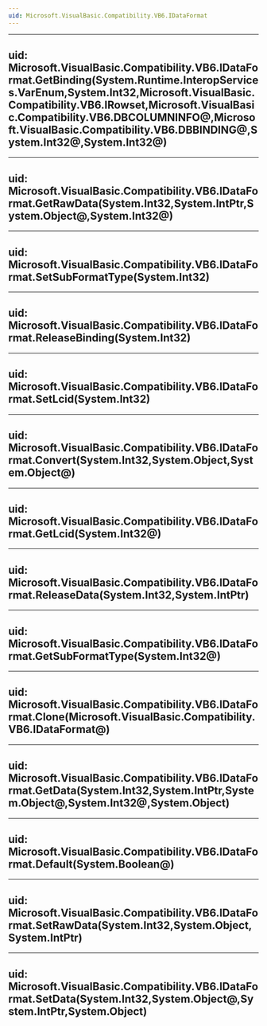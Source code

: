 ```yaml
---
uid: Microsoft.VisualBasic.Compatibility.VB6.IDataFormat
---
```


---
uid: Microsoft.VisualBasic.Compatibility.VB6.IDataFormat.GetBinding(System.Runtime.InteropServices.VarEnum,System.Int32,Microsoft.VisualBasic.Compatibility.VB6.IRowset,Microsoft.VisualBasic.Compatibility.VB6.DBCOLUMNINFO@,Microsoft.VisualBasic.Compatibility.VB6.DBBINDING@,System.Int32@,System.Int32@)
---

---
uid: Microsoft.VisualBasic.Compatibility.VB6.IDataFormat.GetRawData(System.Int32,System.IntPtr,System.Object@,System.Int32@)
---

---
uid: Microsoft.VisualBasic.Compatibility.VB6.IDataFormat.SetSubFormatType(System.Int32)
---

---
uid: Microsoft.VisualBasic.Compatibility.VB6.IDataFormat.ReleaseBinding(System.Int32)
---

---
uid: Microsoft.VisualBasic.Compatibility.VB6.IDataFormat.SetLcid(System.Int32)
---

---
uid: Microsoft.VisualBasic.Compatibility.VB6.IDataFormat.Convert(System.Int32,System.Object,System.Object@)
---

---
uid: Microsoft.VisualBasic.Compatibility.VB6.IDataFormat.GetLcid(System.Int32@)
---

---
uid: Microsoft.VisualBasic.Compatibility.VB6.IDataFormat.ReleaseData(System.Int32,System.IntPtr)
---

---
uid: Microsoft.VisualBasic.Compatibility.VB6.IDataFormat.GetSubFormatType(System.Int32@)
---

---
uid: Microsoft.VisualBasic.Compatibility.VB6.IDataFormat.Clone(Microsoft.VisualBasic.Compatibility.VB6.IDataFormat@)
---

---
uid: Microsoft.VisualBasic.Compatibility.VB6.IDataFormat.GetData(System.Int32,System.IntPtr,System.Object@,System.Int32@,System.Object)
---

---
uid: Microsoft.VisualBasic.Compatibility.VB6.IDataFormat.Default(System.Boolean@)
---

---
uid: Microsoft.VisualBasic.Compatibility.VB6.IDataFormat.SetRawData(System.Int32,System.Object,System.IntPtr)
---

---
uid: Microsoft.VisualBasic.Compatibility.VB6.IDataFormat.SetData(System.Int32,System.Object@,System.IntPtr,System.Object)
---
